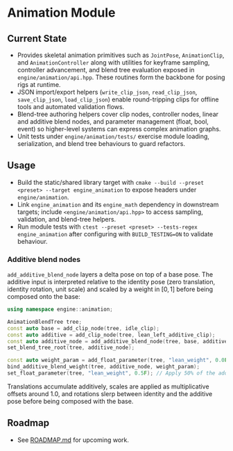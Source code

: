 # Animation Module

## Current State
- Provides skeletal animation primitives such as `JointPose`, `AnimationClip`, and `AnimationController` along with utilities for keyframe sampling, controller advancement, and blend tree evaluation exposed in `engine/animation/api.hpp`. These routines form the backbone for posing rigs at runtime.
- JSON import/export helpers (`write_clip_json`, `read_clip_json`, `save_clip_json`, `load_clip_json`) enable round-tripping clips for offline tools and automated validation flows.
- Blend-tree authoring helpers cover clip nodes, controller nodes, linear and additive blend nodes, and parameter management (float, bool, event) so higher-level systems can express complex animation graphs.
- Unit tests under `engine/animation/tests/` exercise module loading, serialization, and blend tree behaviours to guard refactors.

## Usage
- Build the static/shared library target with `cmake --build --preset <preset> --target engine_animation` to expose headers under `engine/animation`.
- Link `engine_animation` and its `engine_math` dependency in downstream targets; include `<engine/animation/api.hpp>` to access sampling, validation, and blend-tree helpers.
- Run module tests with `ctest --preset <preset> --tests-regex engine_animation` after configuring with `BUILD_TESTING=ON` to validate behaviour.

### Additive blend nodes

`add_additive_blend_node` layers a delta pose on top of a base pose. The additive input is interpreted relative to the identity pose (zero translation, identity rotation, unit scale) and scaled by a weight in $[0, 1]$ before being composed onto the base:

```cpp
using namespace engine::animation;

AnimationBlendTree tree;
const auto base = add_clip_node(tree, idle_clip);
const auto additive = add_clip_node(tree, lean_left_additive_clip);
const auto additive_node = add_additive_blend_node(tree, base, additive, 0.0F);
set_blend_tree_root(tree, additive_node);

const auto weight_param = add_float_parameter(tree, "lean_weight", 0.0F);
bind_additive_blend_weight(tree, additive_node, weight_param);
set_float_parameter(tree, "lean_weight", 0.5F); // Apply 50% of the additive pose
```

Translations accumulate additively, scales are applied as multiplicative offsets around $1.0$, and rotations slerp between identity and the additive pose before being composed with the base.

## Roadmap
- See [ROADMAP.md](ROADMAP.md) for upcoming work.
